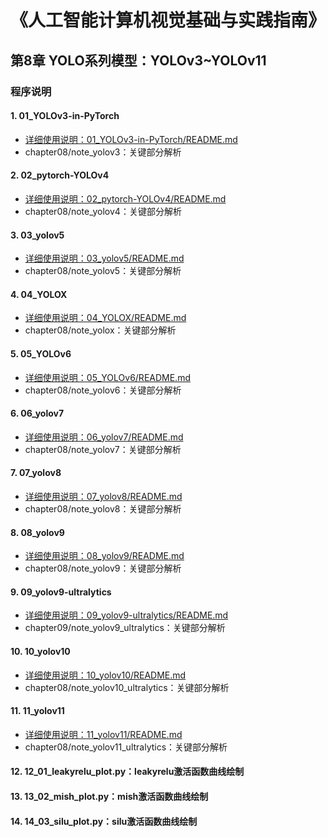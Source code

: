 # 《人工智能计算机视觉基础与实践指南》
## 第8章 YOLO系列模型：YOLOv3~YOLOv11
### 程序说明
#### 1. 01_YOLOv3-in-PyTorch 
- [详细使用说明：01_YOLOv3-in-PyTorch/README.md](01_YOLOv3-in-PyTorch/README.md)
- chapter08/note_yolov3：关键部分解析
#### 2. 02_pytorch-YOLOv4 
- [详细使用说明：02_pytorch-YOLOv4/README.md](02_pytorch-YOLOv4/README.md)
- chapter08/note_yolov4：关键部分解析
#### 3. 03_yolov5 
- [详细使用说明：03_yolov5/README.md](03_yolov5/README.md)
- chapter08/note_yolov5：关键部分解析

#### 4. 04_YOLOX 
- [详细使用说明：04_YOLOX/README.md](04_YOLOX/README.md)
- chapter08/note_yolox：关键部分解析
#### 5. 05_YOLOv6
- [详细使用说明：05_YOLOv6/README.md](05_YOLOv6/README.md)
- chapter08/note_yolov6：关键部分解析
#### 6. 06_yolov7
- [详细使用说明：06_yolov7/README.md](06_yolov7/README.md)
- chapter08/note_yolov7：关键部分解析
#### 7. 07_yolov8
- [详细使用说明：07_yolov8/README.md](07_yolov8/README.md)
- chapter08/note_yolov8：关键部分解析
#### 8. 08_yolov9
- [详细使用说明：08_yolov9/README.md](08_yolov9/README.md)
- chapter08/note_yolov9：关键部分解析
#### 9. 09_yolov9-ultralytics
- [详细使用说明：09_yolov9-ultralytics/README.md](09_yolov9-ultralytics/README.md)
- chapter09/note_yolov9_ultralytics：关键部分解析
#### 10. 10_yolov10
- [详细使用说明：10_yolov10/README.md](10_yolov10/README.md)
- chapter08/note_yolov10_ultralytics：关键部分解析
#### 11. 11_yolov11
- [详细使用说明：11_yolov11/README.md](11_yolov11/README.md)
- chapter08/note_yolov11_ultralytics：关键部分解析
#### 12. 12_01_leakyrelu_plot.py：leakyrelu激活函数曲线绘制
#### 13. 13_02_mish_plot.py：mish激活函数曲线绘制
#### 14. 14_03_silu_plot.py：silu激活函数曲线绘制

